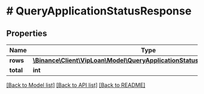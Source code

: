 # # QueryApplicationStatusResponse

## Properties

Name | Type | Description | Notes
------------ | ------------- | ------------- | -------------
**rows** | [**\Binance\Client\VipLoan\Model\QueryApplicationStatusResponseRowsInner[]**](QueryApplicationStatusResponseRowsInner.md) |  | [optional]
**total** | **int** |  | [optional]

[[Back to Model list]](../../README.md#models) [[Back to API list]](../../README.md#endpoints) [[Back to README]](../../README.md)
